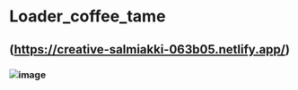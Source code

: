 # Loader_coffee_tame

## (https://creative-salmiakki-063b05.netlify.app/)

### ![image](https://github.com/codingfun5/Loader_coffee_time/assets/120322290/427ba250-a36c-46b7-8061-021213a77d35)



